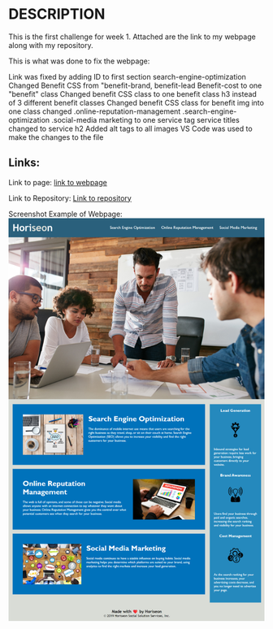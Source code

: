 <h1>DESCRIPTION</h1>


This is the first challenge for week 1. Attached are the link to my webpage along with my repository. 


This is what was done to fix the webpage:


Link was fixed by adding ID to first section search-engine-optimization
Changed Benefit CSS from "benefit-brand, benefit-lead Benefit-cost to one "benefit" class
Changed benefit CSS class to one benefit class h3 instead of 3 different benefit classes
Changed benefit CSS class for benefit img into one class
changed .online-reputation-management  .search-engine-optimization .social-media marketing to one service tag
service titles changed to service h2
Added alt tags to all images
VS Code was used to make the changes to the file

<h2>Links:</h2>
Link to page:
<a href="https://khernandez0810.github.io/kevin-bootcamp-challenge1/"> link to webpage</a>

Link to Repository:
<a href="https://github.com/khernandez0810/kevin-bootcamp-challenge1"> Link to repository</a>


Screenshot Example of Webpage:
<img src="./assets/images/Horiseon.socia.services.png">





